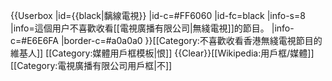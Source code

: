 {{Userbox
  |id={{black|黐線電視}}
  |id-c=#FF6060
  |id-fc=black
  |info-s=8
  |info=這個用户不喜歡收看[[電視廣播有限公司|無綫電視]]的節目。
  |info-c=#E6E6FA
  |border-c=#a0a0a0
}}<includeonly>[[Category:不喜歡收看香港無綫電視節目的維基人]]</includeonly><noinclude>
[[Category:媒體用戶框模板|恨]]
</noinclude><noinclude>{{Clear}}[[Wikipedia:用戶框/媒體]]
[[Category:電視廣播有限公司用戶框|不]]</noinclude>